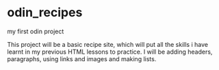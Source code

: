 # odin_recipes
my first odin project

This project will be a basic recipe site, which will put all the skills i have learnt in my previous HTML lessons to practice. I will be adding headers, paragraphs, using links and images and making lists.